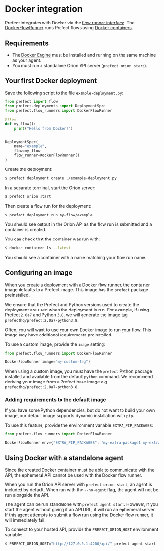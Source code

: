 
# Docker integration

Prefect integrates with Docker via the [flow runner interface](/concepts/flow-runners/). The [DockerFlowRunner](/api-ref/prefect/flow-runners.md#prefect.flow_runners.DockerFlowRunner) runs Prefect flows using [Docker containers](https://www.docker.com/resources/what-container).

## Requirements

- The [Docker Engine](https://docs.docker.com/engine/) must be installed and running on the same machine as your agent.
- You must run a standalone Orion API server (`prefect orion start`).

## Your first Docker deployment

Save the following script to the file `example-deployment.py`:

```python
from prefect import flow
from prefect.deployments import DeploymentSpec
from prefect.flow_runners import DockerFlowRunner

@flow
def my_flow():
    print("Hello from Docker!")


DeploymentSpec(
    name="example",
    flow=my_flow,
    flow_runner=DockerFlowRunner()
)
```

Create the deployment:

```bash
$ prefect deployment create ./example-deployment.py
```

In a separate terminal, start the Orion server:

```bash
$ prefect orion start
```

Then create a flow run for the deployment:

```bash
$ prefect deployment run my-flow/example
```

You should see output in the Orion API as the flow run is submitted and a container is created.

You can check that the container was run with:

```bash
$ docker container ls --latest
```

You should see a container with a name matching your flow run name.

## Configuring an image

When you create a deployment with a Docker flow runner, the container image defaults to a Prefect image. This image has the `prefect` package preinstalled.

We ensure that the Prefect and Python versions used to create the deployment are used when the deployment is run. For example, if using Prefect `2.0a7` and Python `3.8`, we will generate the image tag `prefecthq/prefect:2.0a7-python3.8`.

Often, you will want to use your own Docker image to run your flow. This image may have additional requirements preinstalled.

To use a custom image, provide the `image` setting:

```python
from prefect.flow_runners import DockerFlowRunner

DockerFlowRunner(image="my-custom-tag")
```

When using a custom image, you must have the `prefect` Python package installed and available from the default `python` command. We recommend deriving your image from a Prefect base image e.g. `prefecthq/prefect:2.0a7-python3.8`.

### Adding requirements to the default image

If you have some Python dependencies, but do not want to build your own image, our default image supports dynamic installation with `pip`.

To use this feature, provide the environment variable `EXTRA_PIP_PACKAGES`:

```python
from prefect.flow_runners import DockerFlowRunner

DockerFlowRunner(env={"EXTRA_PIP_PACKAGES": "my-extra-package1 my-extra-package2"})
```

## Using Docker with a standalone agent

Since the created Docker container must be able to communicate with the API, the ephemeral API cannot be used with the Docker flow runner.

When you run the Orion API server with `prefect orion start`, an agent is included by default. When run with the `--no-agent` flag, the agent will not be run alongside the API.

The agent can be run standalone with `prefect agent start`. However, if you start the agent without giving it an API URL, it will run an ephemeral server. If this agent attempts to submit a flow run using the Docker flow runner, it will immediately fail.

To connect to your hosted API, provide the `PREFECT_ORION_HOST` environment variable:

```bash
$ PREFECT_ORION_HOST="http://127.0.0.1:4200/api/" prefect agent start
```
